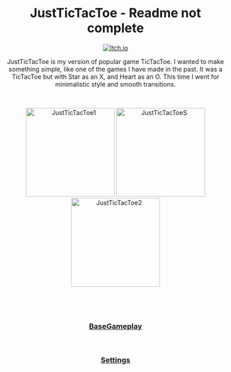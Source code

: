 <h1 align="center">JustTicTacToe - Readme not complete</h1>

<p align="center">
  <a href="https://kosciach.itch.io/justtictactoe">
<img src="https://camo.githubusercontent.com/9fd682145e4f0d5b90aac147ca8f96a32465f0b739c99f07c43fb47a63e59cf2/68747470733a2f2f696d672e736869656c64732e696f2f7374617469632f76313f7374796c653d666f722d7468652d6261646765266d6573736167653d497463682e696f26636f6c6f723d464135433543266c6f676f3d497463682e696f266c6f676f436f6c6f723d464646464646266c6162656c3d" alt="Itch.io" />
  </a>
</p>


<div align="center">
  <p>
    JustTicTacToe is my version of popular game TicTacToe. I wanted to make something simple, like one of the games I have made in the past. It was a TicTacToe but with Star as an X, and Heart as an O. This time I went for minimalistic style and smooth transitions.
  </p>
<br>

<p float="left">
  <img src="https://img.itch.zone/aW1hZ2UvMjI1NDk1Ny8xMzM2NjU2NC5qcGc=/347x500/N%2B2G6c.jpg" width="200" alt="JustTicTacToe1"/>
  <img src="https://img.itch.zone/aW1hZ2UvMjI1NDk1Ny8xMzM3MzQ4Ny5qcGc=/347x500/DJcvIB.jpg" width="200" alt="JustTicTacToeS"/> 
  <img src="https://img.itch.zone/aW1hZ2UvMjI1NDk1Ny8xMzM2NjU2Ni5qcGc=/347x500/LNRIE1.jpg" width="200" alt="JustTicTacToe2"/>
</p>

<h1 align="center"> </h1>

<br>

<h3 align="center">
  <a href="BaseGameplay.md">BaseGameplay</a>
</h3>

<br>

<h3 align="center">
  <a href="Settings.md">Settings</a>
</h3>
